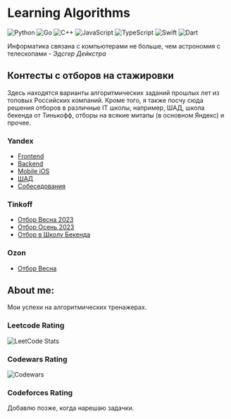 # Learning Algorithms

![Python](https://img.shields.io/badge/python-3670A0?style=for-the-badge&logo=python&logoColor=ffdd54)
![Go](https://img.shields.io/badge/go-%2300ADD8.svg?style=for-the-badge&logo=go&logoColor=white)
![C++](https://img.shields.io/badge/c++-%2300599C.svg?style=for-the-badge&logo=c%2B%2B&logoColor=white)
![JavaScript](https://img.shields.io/badge/javascript-%23323330.svg?style=for-the-badge&logo=javascript&logoColor=%23F7DF1E)
![TypeScript](https://img.shields.io/badge/typescript-%23007ACC.svg?style=for-the-badge&logo=typescript&logoColor=white)
![Swift](https://img.shields.io/badge/swift-F54A2A?style=for-the-badge&logo=swift&logoColor=white)
![Dart](https://img.shields.io/badge/dart-%230175C2.svg?style=for-the-badge&logo=dart&logoColor=white)

Информатика связана с компьютерами не больше, чем астрономия с телескопами - _Эдсгер Дейкстра_

## Контесты с отборов на стажировки

Здесь находятся варианты алгоритмических заданий прошлых лет из топовых Российских компаний. Кроме того, я также посчу сюда решения отборов в различные IT школы, например, ШАД, школа бекенда от Тинькофф, отборы на всякие митапы (в основном Яндекс) и прочее.

### Yandex

- [Frontend](https://github.com/NikolaySimakov/algorithms/tree/main/internships/yandex/frontend)
- [Backend](https://github.com/NikolaySimakov/algorithms/tree/main/internships/yandex/backend)
- [Mobile iOS](https://github.com/NikolaySimakov/algorithms/tree/main/internships/yandex/mobile)
- [ШАД](https://github.com/NikolaySimakov/algorithms/tree/main/internships/yandex/shad)
- [Собеседования](https://github.com/NikolaySimakov/algorithms/tree/main/internships/yandex/interviews)

### Tinkoff

- [Отбор Весна 2023](https://github.com/NikolaySimakov/algorithms/tree/main/internships/tinkoff/summer2023)
- [Отбор Осень 2023](https://github.com/NikolaySimakov/algorithms/tree/main/internships/tinkoff/autumn2023)
- [Отбор в Школу Бекенда](https://github.com/NikolaySimakov/algorithms/tree/main/internships/tinkoff/backend-school)

### Ozon

- [Отбор Весна](https://github.com/NikolaySimakov/algorithms/tree/main/internships/ozon/internship_2023)

## About me:

Мои успехи на алгоритмических тренажерах.

### Leetcode Rating
![LeetCode Stats](https://leetcard.jacoblin.cool/Haga1?theme=light&font=Red%20Hat%20Text&ext=activity)

### Codewars Rating

![Codewars](https://www.codewars.com/users/NikolaySimakov/badges/large)

### Codeforces Rating

Добавлю позже, когда нарешаю задачки.